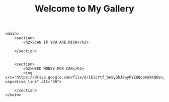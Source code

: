 <!DOCTYPE html>
<html lang="en">
<head>
    <meta charset="UTF-8">
    <meta name="viewport" content="width=device-width, initial-scale=1.0">
    <title>Sample Page</title>
</head>
<body>
    <header>
        <h1>Welcome to My Gallery</h1>
    </header>
    
    <main>
        <section>
            <h2>SCAN IF YOU ARE RICH</h2>
           
        </section>
        
        
        <section>
            <h2>NEED MONEY FOR CAR</h2>
            <img src="https://drive.google.com/file/d/1EicYtf_beSyGbJ0ayPYZ6QopXakKQGVx/view?usp=drive_link" alt="QR">
           
        </section>
    </main>
    
    
</body>
</html>
